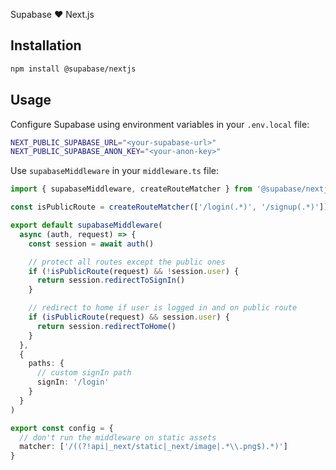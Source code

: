Supabase ❤️ Next.js

## Installation

```sh
npm install @supabase/nextjs
```

## Usage

Configure Supabase using environment variables in your `.env.local` file:

```bash
NEXT_PUBLIC_SUPABASE_URL="<your-supabase-url>"
NEXT_PUBLIC_SUPABASE_ANON_KEY="<your-anon-key>"
```

Use `supabaseMiddleware` in your `middleware.ts` file:

```ts
import { supabaseMiddleware, createRouteMatcher } from '@supabase/nextjs/server'

const isPublicRoute = createRouteMatcher(['/login(.*)', '/signup(.*)'])

export default supabaseMiddleware(
  async (auth, request) => {
    const session = await auth()

    // protect all routes except the public ones
    if (!isPublicRoute(request) && !session.user) {
      return session.redirectToSignIn()
    }

    // redirect to home if user is logged in and on public route
    if (isPublicRoute(request) && session.user) {
      return session.redirectToHome()
    }
  },
  {
    paths: {
      // custom signIn path
      signIn: '/login'
    }
  }
)

export const config = {
  // don't run the middleware on static assets
  matcher: ['/((?!api|_next/static|_next/image|.*\\.png$).*)']
}
```